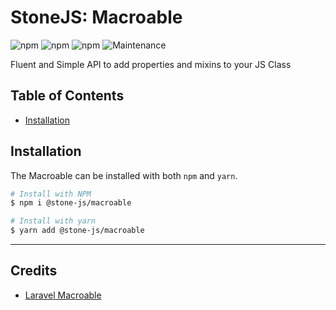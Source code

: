 # StoneJS: Macroable

![npm](https://img.shields.io/npm/l/@stone-js/macroable)
![npm](https://img.shields.io/npm/v/@stone-js/macroable)
![npm](https://img.shields.io/npm/dm/@stone-js/macroable)
![Maintenance](https://img.shields.io/maintenance/yes/2023)

Fluent and Simple API to add properties and mixins to your JS Class

## Table of Contents

* [Installation](#installation)

## Installation

The Macroable can be installed with both `npm` and `yarn`.

```sh
# Install with NPM
$ npm i @stone-js/macroable

# Install with yarn
$ yarn add @stone-js/macroable
```

---

## Credits
- [Laravel Macroable](https://github.com/laravel/framework/blob/10.x/src/Illuminate/Macroable/Traits/Macroable.php)